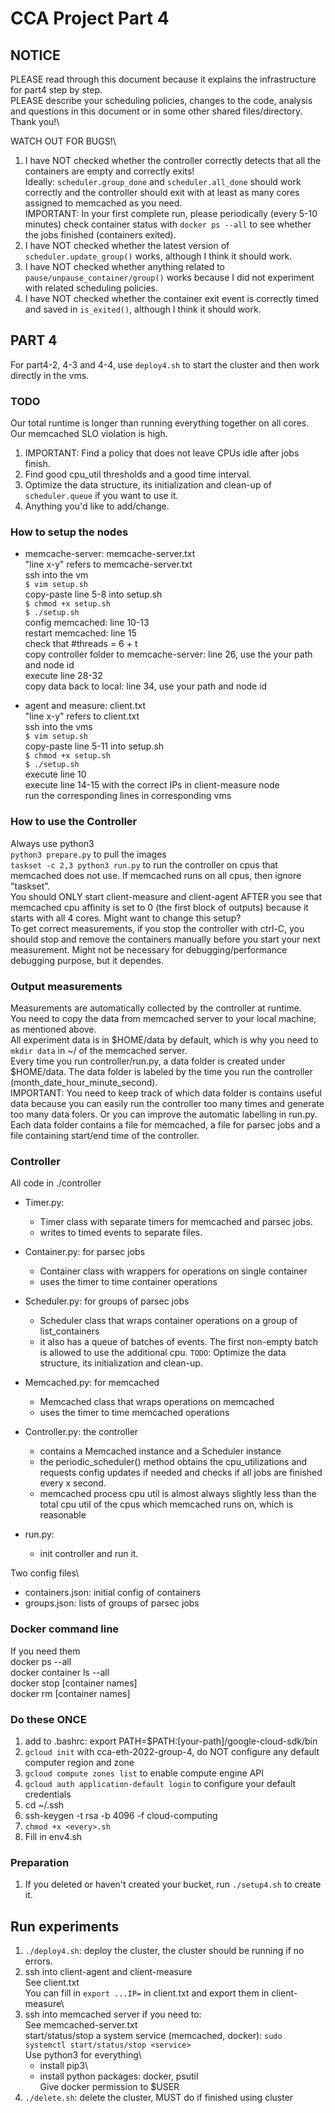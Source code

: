 # CCA Project Part 4

## NOTICE
PLEASE read through this document because it explains the infrastructure for part4 step by step.\
PLEASE describe your scheduling policies, changes to the code, analysis and questions in this document or in some other shared files/directory.\
Thank you!\

WATCH OUT FOR BUGS!\
1. I have NOT checked whether the controller correctly detects that all the containers are empty and correctly exits!\
Ideally: `scheduler.group_done` and `scheduler.all_done` should work correctly and the controller should exit with at least as many cores assigned to memcached as you need.\
IMPORTANT: In your first complete run, please periodically (every 5-10 minutes) check container status with `docker ps --all` to see whether the jobs finished (containers exited).
2. I have NOT checked whether the latest version of `scheduler.update_group()` works, although I think it should work.
3. I have NOT checked whether anything related to `pause/unpause_container/group()` works because I did not experiment with related scheduling policies.
4. I have NOT checked whether the container exit event is correctly timed and saved in `is_exited()`, although I think it should work.


## PART 4
For part4-2, 4-3 and 4-4, use `deploy4.sh` to start the cluster and then work directly in the vms.

### TODO
Our total runtime is longer than running everything together on all cores.\
Our memcached SLO violation is high.
1. IMPORTANT: Find a policy that does not leave CPUs idle after jobs finish.
2. Find good cpu_util thresholds and a good time interval.
2. Optimize the data structure, its initialization and clean-up of `scheduler.queue` if you want to use it.
3. Anything you'd like to add/change.

### How to setup the nodes
+ memcache-server: memcache-server.txt\
"line x-y" refers to memcache-server.txt\
ssh into the vm\
`$ vim setup.sh`\
copy-paste line 5-8 into setup.sh\
`$ chmod +x setup.sh`\
`$ ./setup.sh`\
config memcached: line 10-13\
restart memcached: line 15\
check that #threads = 6 + t\
copy controller folder to memcache-server: line 26, use the your path and node id\
execute line 28-32\
copy data back to local: line 34, use your path and node id

+ agent and measure: client.txt\
"line x-y" refers to client.txt\
ssh into the vms\
`$ vim setup.sh`\
copy-paste line 5-11 into setup.sh\
`$ chmod +x setup.sh`\
`$ ./setup.sh`\
execute line 10\
execute line 14-15 with the correct IPs in client-measure node\
run the corresponding lines in corresponding vms

### How to use the Controller
Always use python3\
`python3 prepare.py` to pull the images\
`taskset -c 2,3 python3 run.py` to run the controller on cpus that memcached does not use. If memcached runs on all cpus, then ignore "taskset".\
You should ONLY start client-measure and client-agent AFTER you see that memcached cpu affinity is set to 0 (the first block of outputs) because it starts with all 4 cores. Might want to change this setup?\
To get correct measurements, if you stop the controller with ctrl-C, you should stop and remove the containers manually before you start your next measurement. Might not be necessary for debugging/performance debugging purpose, but it dependes.

### Output measurements
Measurements are automatically collected by the controller at runtime.\
You need to copy the data from memcached server to your local machine, as mentioned above.\
All experiment data is in $HOME/data by default, which is why you need to `mkdir data` in ~/ of the memcached server.\
Every time you run controller/run.py, a data folder is created under $HOME/data. The data folder is labeled by the time you run the controller (month_date_hour_minute_second).\
IMPORTANT: You need to keep track of which data folder is contains useful data because you can easily run the controller too many times and generate too many data folers. Or you can improve the automatic labelling in run.py.\
Each data folder contains a file for memcached, a file for parsec jobs and a file containing start/end time of the controller.


### Controller
All code in ./controller
+ Timer.py:
    - Timer class with separate timers for memcached and parsec jobs.
    - writes to timed events to separate files.

+ Container.py: for parsec jobs
    - Container class with wrappers for operations on single container
    - uses the timer to time container operations

+ Scheduler.py: for groups of parsec jobs
    - Scheduler class that wraps container operations on a group of list_containers
    - it also has a queue of batches of events. The first non-empty batch is allowed to use the additional cpu. `TODO`: Optimize the data structure, its initialization and clean-up.

+ Memcached.py: for memcached
    - Memcached class that wraps operations on memcached
    - uses the timer to time memcached operations

+ Controller.py: the controller
    - contains a Memcached instance and a Scheduler instance
    - the periodic_scheduler() method obtains the cpu_utilizations and requests config updates if needed and checks if all jobs are finished every x second.
    - memcached process cpu util is almost always slightly less than the total cpu util of the cpus which memcached runs on, which is reasonable

+ run.py:
    - init controller and run it.

Two config files\
+ containers.json: initial config of containers
+ groups.json: lists of groups of parsec jobs


### Docker command line
If you need them\
docker ps --all\
docker container ls --all\
docker stop [container names]\
docker rm [container names]


### Do these ONCE
1. add to .bashrc: export PATH=$PATH:[your-path]/google-cloud-sdk/bin
2. `gcloud init` with cca-eth-2022-group-4, do NOT configure any default computer region and zone
3. `gcloud compute zones list` to enable compute engine API
4. `gcloud auth application-default login` to configure your default credentials
5. cd ~/.ssh
6. ssh-keygen -t rsa -b 4096 -f cloud-computing
7. `chmod +x <every>.sh`
8. Fill in env4.sh

### Preparation
1. If you deleted or haven't created your bucket, run `./setup4.sh` to create it.

## Run experiments
1. `./deploy4.sh`: deploy the cluster, the cluster should be running if no errors.
2. ssh into client-agent and client-measure\
See client.txt\
You can fill in `export ...IP=` in client.txt and export them in client-measure\
3. ssh into memcached server if you need to:\
See memcached-server.txt\
start/status/stop a system service (memcached, docker): `sudo systemctl start/status/stop <service>`\
Use python3 for everything\
    + install pip3\
    + install python packages: docker, psutil\
Give docker permission to $USER
4. `./delete.sh`: delete the cluster, MUST do if finished using cluster

